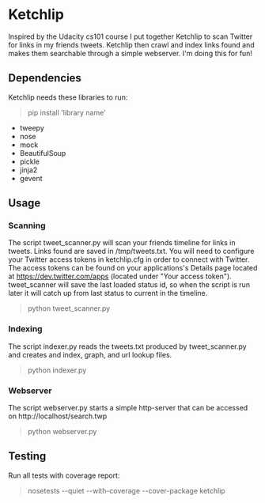 # Ketchlip

Inspired by the Udacity cs101 course I put together Ketchlip to scan Twitter for links in my friends tweets. 
Ketchlip then crawl and index links found and makes them searchable through a simple webserver. I'm doing this for fun!


## Dependencies

Ketchlip needs these libraries to run:
> pip install 'library name'

* tweepy
* nose
* mock
* BeautifulSoup
* pickle
* jinja2
* gevent

## Usage

### Scanning
The script tweet_scanner.py will scan your friends timeline for links in tweets. Links found are saved in /tmp/tweets.txt.
You will need to configure your Twitter access tokens in ketchlip.cfg in order to connect with Twitter.
The access tokens can be found on your applications's Details page located at https://dev.twitter.com/apps
(located under "Your access token"). tweet_scanner will save the last loaded status id, so when the script is run later it
will catch up from last status to current in the timeline.

> python tweet_scanner.py

### Indexing

The script indexer.py reads the tweets.txt produced by tweet_scanner.py and creates and index, graph, and url lookup files.

> python indexer.py

### Webserver

The script webserver.py starts a simple http-server that can be accessed on http://localhost/search.twp

> python webserver.py

## Testing

Run all tests with coverage report:

> nosetests --quiet --with-coverage --cover-package ketchlip





